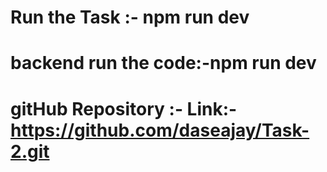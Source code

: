 # Run the Task :- npm run dev
# backend run the code:-npm run dev
# gitHub Repository :- Link:-https://github.com/daseajay/Task-2.git
